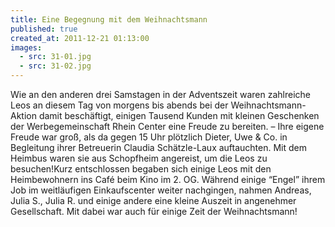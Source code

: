 ```yaml
---
title: Eine Begegnung mit dem Weihnachtsmann
published: true
created_at: 2011-12-21 01:13:00
images:
  - src: 31-01.jpg
  - src: 31-02.jpg
---
```


Wie an den anderen drei Samstagen in der Adventszeit waren zahlreiche Leos an diesem Tag von morgens bis abends bei der Weihnachtsmann-Aktion damit beschäftigt, einigen Tausend Kunden mit kleinen Geschenken der Werbegemeinschaft Rhein Center eine Freude zu bereiten. – Ihre eigene Freude war groß, als da gegen 15 Uhr plötzlich Dieter, Uwe & Co. in Begleitung ihrer Betreuerin Claudia Schätzle-Laux auftauchten. Mit dem Heimbus waren sie aus Schopfheim angereist, um die Leos zu besuchen!Kurz entschlossen begaben sich einige Leos mit den Heimbewohnern ins Café beim Kino im 2. OG. Während einige “Engel” ihrem Job im weitläufigen Einkaufscenter weiter nachgingen, nahmen Andreas, Julia S., Julia R. und einige andere eine kleine Auszeit in angenehmer Gesellschaft. Mit dabei war auch für einige Zeit der Weihnachtsmann!

